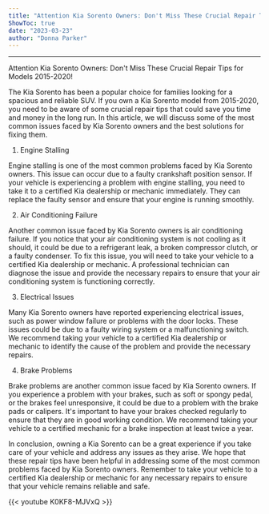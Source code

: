 ```yaml
---
title: "Attention Kia Sorento Owners: Don't Miss These Crucial Repair Tips for Models 2015-2020!"
ShowToc: true 
date: "2023-03-23"
author: "Donna Parker"
---
```

*****
Attention Kia Sorento Owners: Don't Miss These Crucial Repair Tips for Models 2015-2020!

The Kia Sorento has been a popular choice for families looking for a spacious and reliable SUV. If you own a Kia Sorento model from 2015-2020, you need to be aware of some crucial repair tips that could save you time and money in the long run. In this article, we will discuss some of the most common issues faced by Kia Sorento owners and the best solutions for fixing them.

1. Engine Stalling

Engine stalling is one of the most common problems faced by Kia Sorento owners. This issue can occur due to a faulty crankshaft position sensor. If your vehicle is experiencing a problem with engine stalling, you need to take it to a certified Kia dealership or mechanic immediately. They can replace the faulty sensor and ensure that your engine is running smoothly.

2. Air Conditioning Failure

Another common issue faced by Kia Sorento owners is air conditioning failure. If you notice that your air conditioning system is not cooling as it should, it could be due to a refrigerant leak, a broken compressor clutch, or a faulty condenser. To fix this issue, you will need to take your vehicle to a certified Kia dealership or mechanic. A professional technician can diagnose the issue and provide the necessary repairs to ensure that your air conditioning system is functioning correctly.

3. Electrical Issues

Many Kia Sorento owners have reported experiencing electrical issues, such as power window failure or problems with the door locks. These issues could be due to a faulty wiring system or a malfunctioning switch. We recommend taking your vehicle to a certified Kia dealership or mechanic to identify the cause of the problem and provide the necessary repairs.

4. Brake Problems

Brake problems are another common issue faced by Kia Sorento owners. If you experience a problem with your brakes, such as soft or spongy pedal, or the brakes feel unresponsive, it could be due to a problem with the brake pads or calipers. It's important to have your brakes checked regularly to ensure that they are in good working condition. We recommend taking your vehicle to a certified mechanic for a brake inspection at least twice a year.

In conclusion, owning a Kia Sorento can be a great experience if you take care of your vehicle and address any issues as they arise. We hope that these repair tips have been helpful in addressing some of the most common problems faced by Kia Sorento owners. Remember to take your vehicle to a certified Kia dealership or mechanic for any necessary repairs to ensure that your vehicle remains reliable and safe.

{{< youtube K0KF8-MJVxQ >}} 





